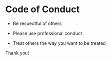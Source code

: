 # Code of Conduct

* Be respectful of others

* Please use professional conduct

* Treat others the way you want to be treated

Thank you!
